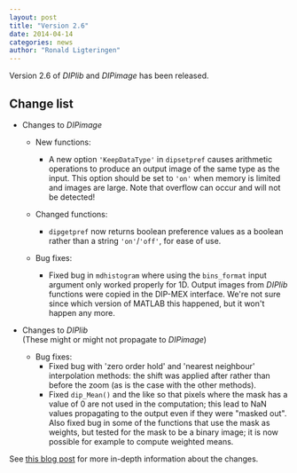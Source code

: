 ```yaml
---
layout: post
title: "Version 2.6"
date: 2014-04-14
categories: news
author: "Ronald Ligteringen"
---
```


Version 2.6 of *DIPlib* and *DIPimage* has been released.

## Change list

- Changes to *DIPimage*

    - New functions:
        - A new option `'KeepDataType'` in `dipsetpref` causes arithmetic operations to produce an output image of the same type as the input. This option should be set to `'on'` when memory is limited and images are large. Note that overflow can occur and will not be detected!

    - Changed functions:
        - `dipgetpref` now returns boolean preference values as a boolean rather than a string `'on'`/`'off'`, for ease of use.

    - Bug fixes:
        - Fixed bug in `mdhistogram` where using the `bins_format` input argument only worked properly for 1D.
    Output images from *DIPlib* functions were copied in the DIP-MEX interface. We're not sure since which version of MATLAB this happened, but it won't happen any more.

- Changes to *DIPlib*  
    (These might or might not propagate to *DIPimage*)

    - Bug fixes:
        - Fixed bug with 'zero order hold' and 'nearest neighbour' interpolation methods: the shift was applied after rather than before the zoom (as is the case with the other methods).
        - Fixed `dip_Mean()` and the like so that pixels where the mask has a value of 0 are not used in the computation; this lead to NaN values propagating to the output even if they were "masked out". Also fixed bug in some of the functions that use the mask as weights, but tested for the mask to be a binary image; it is now possible for example to compute weighted means.


See [this blog post](https://www.crisluengo.net/archives/651) for more in-depth information about the changes.
